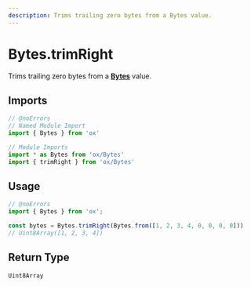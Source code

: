 ```yaml
---
description: Trims trailing zero bytes from a Bytes value.
---
```


# Bytes.trimRight

Trims trailing zero bytes from a **[Bytes](/api/bytes)** value.

## Imports

```ts twoslash
// @noErrors
// Named Module Import 
import { Bytes } from 'ox'

// Module Imports
import * as Bytes from 'ox/Bytes'
import { trimRight } from 'ox/Bytes'
```

## Usage

```ts twoslash
// @noErrors
import { Bytes } from 'ox';

const bytes = Bytes.trimRight(Bytes.from([1, 2, 3, 4, 0, 0, 0, 0]))
// Uint8Array([1, 2, 3, 4])
```

## Return Type

`Uint8Array`
